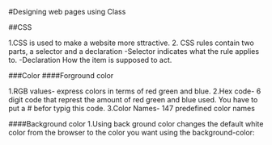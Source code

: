 #Designing web pages using Class

##CSS 

1.CSS is used to make a website more sttractive.
2. CSS rules contain two parts, a selector and a declaration
 -Selector indicates what the rule applies to.
 -Declaration How the item is supposed to act.

###Color
####Forground color

1.RGB values- express colors in terms of red green and blue.
2.Hex code- 6 digit code that represt the amount of red green and blue used.  You have to put a # befor typig this code.
3.Color Names- 147 predefined color names 

####Background color
 1.Using back ground color changes the default white color from the browser to the color you want using the background-color:

 